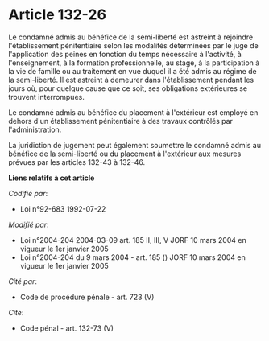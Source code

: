 # Article 132-26

Le condamné admis au bénéfice de la semi-liberté est astreint à rejoindre l'établissement pénitentiaire selon les modalités
déterminées par le juge de l'application des peines en fonction du temps nécessaire à l'activité, à l'enseignement, à la
formation professionnelle, au stage, à la participation à la vie de famille ou au traitement en vue duquel il a été admis au
régime de la semi-liberté. Il est astreint à demeurer dans l'établissement pendant les jours où, pour quelque cause que ce
soit, ses obligations extérieures se trouvent interrompues. 

Le condamné admis au bénéfice du placement à l'extérieur est employé en dehors d'un établissement pénitentiaire à des travaux
contrôlés par l'administration. 

La juridiction de jugement peut également soumettre le condamné admis au bénéfice de la semi-liberté ou du placement à
l'extérieur aux mesures prévues par les articles 132-43 à 132-46.

**Liens relatifs à cet article**

_Codifié par_:

  - Loi n°92-683 1992-07-22

_Modifié par_:

  - Loi n°2004-204 2004-03-09 art. 185 II, III, V JORF 10 mars 2004 en vigueur le 1er janvier 2005
  - Loi n°2004-204 du 9 mars 2004 - art. 185 () JORF 10 mars 2004 en vigueur le 1er janvier 2005

_Cité par_:

  - Code de procédure pénale - art. 723 (V)

_Cite_:

  - Code pénal - art. 132-73 (V)
